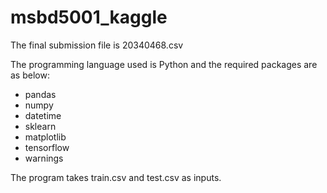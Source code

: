# msbd5001_kaggle
The final submission file is 20340468.csv

The programming language used is Python and the required packages are as below:
 - pandas
 - numpy
 - datetime
 - sklearn
 - matplotlib
 - tensorflow
 - warnings
 
 The program takes train.csv and test.csv as inputs.
